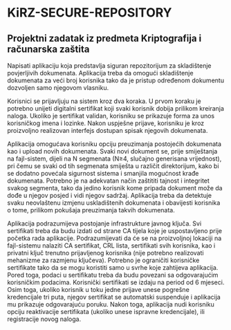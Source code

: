 # KiRZ-SECURE-REPOSITORY
## Projektni zadatak iz predmeta Kriptografija i računarska zaštita

Napisati aplikaciju koja predstavlja siguran repozitorijum za skladištenje povjerljivih
dokumenata. Aplikacija treba da omogući skladištenje dokumenata za veći broj korisnika
tako da je pristup određenom dokumentu dozvoljen samo njegovom vlasniku.

Korisnici se prijavljuju na sistem kroz dva koraka. U prvom koraku je potrebno unijeti
digitalni sertifikat koji svaki korisnik dobija prilikom kreiranja naloga. Ukoliko je sertifikat
validan, korisniku se prikazuje forma za unos korisničkog imena i lozinke. Nakon uspješne
prijave, korisniku je kroz proizvoljno realizovan interfejs dostupan spisak njegovih
dokumenata.

Aplikacija omogućava korisniku opciju preuzimanja postojećih dokumenata kao i
upload novih dokumenata. Svaki novi dokument se, prije smiještanja na fajl-sistem, dijeli na
N segmenata (N≥4, slučajno generisana vrijednost), pri čemu se svaki od tih segmenata
smiješta u različit direktorijum, kako bi se dodatno povećala sigurnost sistema i smanjila
mogućnost krađe dokumenata. Potrebno je na adekvatan način zaštititi tajnost i integritet
svakog segmenta, tako da jedino korisnik kome pripada dokument može da dođe u njegov
posjed i vidi njegov sadržaj. Aplikacija treba da detektuje svaku neovlaštenu izmjenu
uskladištenih dokumenata i obavijesti korisnika o tome, prilikom pokušaja preuzimanja
takvih dokumenata.

Aplikacija podrazumijeva postojanje infrastrukture javnog ključa. Svi sertifikati treba
da budu izdati od strane CA tijela koje je uspostavljeno prije početka rada aplikacije.
Podrazumijevati da će se na proizvoljnoj lokaciji na fajl-sistemu nalaziti CA sertifikat, CRL
lista, sertifikati svih korisnika, kao i privatni ključ trenutno prijavljenog korisnika (nije
potrebno realizovati mehanizme za razmjenu ključeva). Potrebno je ograničiti korisničke
sertifikate tako da se mogu koristiti samo u svrhe koje zahtijeva aplikacija. Pored toga,
podaci u sertifikatu treba da budu povezani sa odgovarajućim korisničkim podacima.
Korisnički sertifikati se izdaju na period od 6 mjeseci. Osim toga, ukoliko korisnik u toku
jedne prijave unese pogrešne kredencijale tri puta, njegov sertifikat se automatski
suspenduje i aplikacija mu prikazuje odgovarajuću poruku. Nakon toga, aplikacija nudi
korisniku opciju reaktivacije sertifikata (ukoliko unese ispravne kredencijale), ili registracije
novog naloga.
